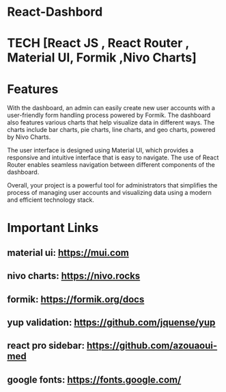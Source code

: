 # React-Dashbord
# TECH   [React JS , React Router , Material UI, Formik ,Nivo Charts]

# Features
With the dashboard, an admin can easily create new user accounts with a user-friendly form handling process powered by Formik. The dashboard also features various charts that help visualize data in different ways. The charts include bar charts, pie charts, line charts, and geo charts, powered by Nivo Charts.

The user interface is designed using Material UI, which provides a responsive and intuitive interface that is easy to navigate. The use of React Router enables seamless navigation between different components of the dashboard.

Overall, your project is a powerful tool for administrators that simplifies the process of managing user accounts and visualizing data using a modern and efficient technology stack.

# Important Links
## material ui: https://mui.com
## nivo charts: https://nivo.rocks
## formik: https://formik.org/docs
## yup validation: https://github.com/jquense/yup
## react pro sidebar: https://github.com/azouaoui-med
## google fonts: https://fonts.google.com/
